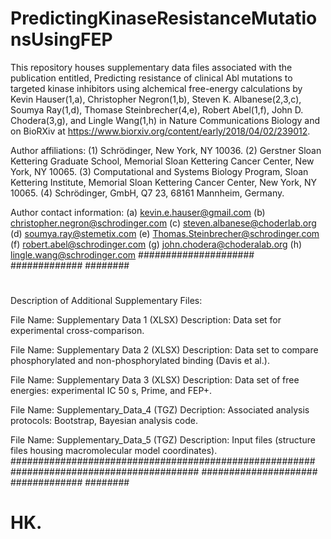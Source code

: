 # PredictingKinaseResistanceMutationsUsingFEP

This repository houses supplementary data files associated with the publication entitled, Predicting resistance of clinical Abl mutations to targeted kinase inhibitors using alchemical free-energy calculations by Kevin Hauser(1,a), Christopher Negron(1,b), Steven K. Albanese(2,3,c), Soumya Ray(1,d), Thomase Steinbrecher(4,e), Robert Abel(1,f), John D. Chodera(3,g), and Lingle Wang(1,h) in Nature Communications Biology and on BioRXiv at https://www.biorxiv.org/content/early/2018/04/02/239012.

Author affiliations:
(1) Schrödinger, New York, NY 10036.
(2) Gerstner Sloan Kettering Graduate School, Memorial Sloan Kettering Cancer Center, New York, NY 10065.
(3) Computational and Systems Biology Program, Sloan Kettering Institute, Memorial Sloan Kettering Cancer Center, New York, NY 10065.
(4) Schrödinger, GmbH, Q7 23, 68161 Mannheim, Germany.

Author contact information:
(a) kevin.e.hauser@gmail.com
(b) christopher.negron@schrodinger.com
(c) steven.albanese@choderlab.org
(d) soumya.ray@stemetix.com
(e) Thomas.Steinbrecher@schrodinger.com
(f) robert.abel@schrodinger.com
(g) john.chodera@choderalab.org
(h) lingle.wang@schrodinger.com
#####################
#############
########
#####
###
##
#
#
Description of Additional Supplementary Files:

File Name: Supplementary Data 1 (XLSX)
Description: Data set for experimental cross-comparison.

File Name: Supplementary Data 2 (XLSX)
Description: Data set to compare phosphorylated and non-phosphorylated binding (Davis et
al.).

File Name: Supplementary Data 3 (XLSX)
Description: Data set of free energies: experimental IC 50 s, Prime, and FEP+.

File Name: Supplementary_Data_4 (TGZ)
Decription: Associated analysis protocols: Bootstrap, Bayesian analysis code.

File Name: Supplementary_Data_5 (TGZ)
Description: Input files (structure files housing macromolecular model coordinates).
#######################################################
##################################
#####################
#############
########
#####
###
##
#
# HK.
